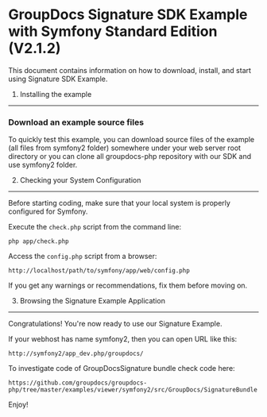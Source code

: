 GroupDocs Signature SDK Example with Symfony Standard Edition (V2.1.2)
========================

This document contains information on how to download, install, and start
using Signature SDK Example.

1) Installing the example
----------------------------------


### Download an example source files

To quickly test this example, you can  download source files of the example (all files from symfony2 folder) 
somewhere under your web server root directory or you can clone all groupdocs-php repository with our SDK and use symfony2 folder.


2) Checking your System Configuration
-------------------------------------

Before starting coding, make sure that your local system is properly
configured for Symfony.

Execute the `check.php` script from the command line:

    php app/check.php

Access the `config.php` script from a browser:

    http://localhost/path/to/symfony/app/web/config.php

If you get any warnings or recommendations, fix them before moving on.

3) Browsing the Signature Example Application
--------------------------------

Congratulations! You're now ready to use our Signature Example.

If your webhost has name symfony2, then you can open URL like this:

    http://symfony2/app_dev.php/groupdocs/

To investigate code of GroupDocsSignature bundle check code here:

    https://github.com/groupdocs/groupdocs-php/tree/master/examples/viewer/symfony2/src/GroupDocs/SignatureBundle


Enjoy!

